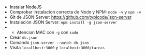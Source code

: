 - Instalar NodeJS
- Comprobar instalacion correcta de Node y NPM: `node -v` y `npm -v`
- Git de JSON Server: https://github.com/typicode/json-server
- Instalación JSON Server: `npm install -g json-server`
- - Atencion MAC con `-g` con `sudo`
- Crear `db.json`
- Comando `json-server --watch db.json` 
- Visita `locallhost:3000` y `localhost:3000/tareas`
